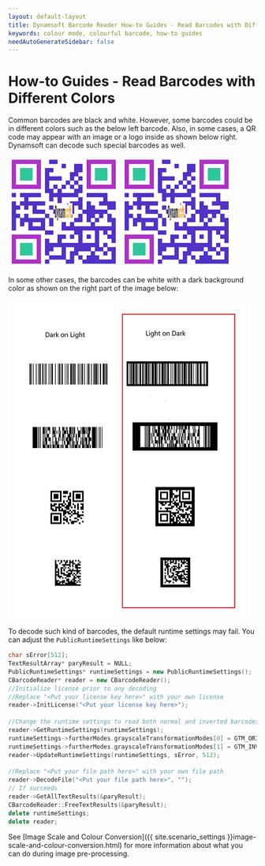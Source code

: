 ```yaml
---
layout: default-layout
title: Dynamsoft Barcode Reader How-to Guides - Read Barcodes with Different Colors
keywords: colour mode, colourful barcode, how-to guides
needAutoGenerateSidebar: false
---
```



# How-to Guides - Read Barcodes with Different Colors

Common barcodes are black and white. However, some barcodes could be in different colors such as the below left barcode. Also, in some cases, a QR code may appear with an image or a logo inside as shown below right. Dynamsoft can decode such special barcodes as well.   


![Colour Barcode][1]   ![Colour Barcode][2] 

In some other cases, the barcodes can be white with a dark background color as shown on the right part of the image below:   

![Dark Background Barcode][3]    

To decode such kind of barcodes, the default runtime settings may fail. You can adjust the `PublicRuntimeSettings` like below:   

```cpp
char sError[512];
TextResultArray* paryResult = NULL;
PublicRuntimeSettings* runtimeSettings = new PublicRuntimeSettings();
CBarcodeReader* reader = new CBarcodeReader();
//Initialize license prior to any decoding
//Replace "<Put your license key here>" with your own license
reader->InitLicense("<Put your license key here>");
    
//Change the runtime settings to read both normal and inverted barcodes
reader->GetRuntimeSettings(runtimeSettings);
runtimeSettings->furtherModes.grayscaleTransformationModes[0] = GTM_ORIGINAL;
runtimeSettings->furtherModes.grayscaleTransformationModes[1] = GTM_INVERTED;
reader->UpdateRuntimeSettings(runtimeSettings, sError, 512);

//Replace "<Put your file path here>" with your own file path
reader->DecodeFile("<Put your file path here>", "");
// If succeeds
reader->GetAllTextResults(&paryResult);
CBarcodeReader::FreeTextResults(&paryResult);
delete runtimeSettings;
delete reader;
```


See [Image Scale and Colour Conversion]({{ site.scenario_settings }}image-scale-and-colour-conversion.html) for more information about what you can do during image pre-processing.    



[1]: assets/read-barcodes-with-different-colors/color-barcode.png

[2]: assets/read-barcodes-with-different-colors/color-barcode-2.png

[3]: assets/read-barcodes-with-different-colors/dark-background-barcode.png


